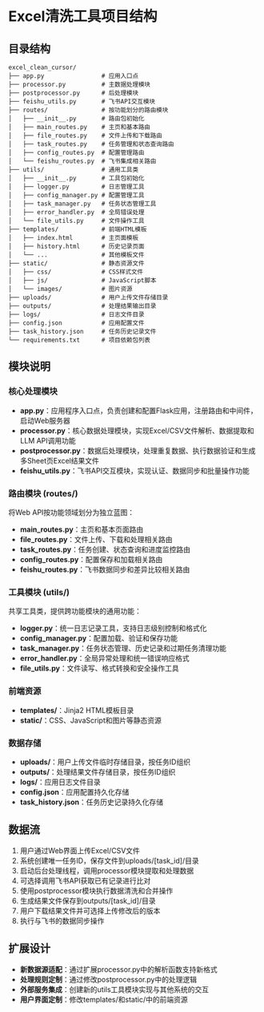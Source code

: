 # Excel清洗工具项目结构

## 目录结构

```
excel_clean_cursor/
├── app.py                # 应用入口点
├── processor.py          # 主数据处理模块
├── postprocessor.py      # 后处理模块
├── feishu_utils.py       # 飞书API交互模块
├── routes/               # 按功能划分的路由模块
│   ├── __init__.py       # 路由包初始化
│   ├── main_routes.py    # 主页和基本路由
│   ├── file_routes.py    # 文件上传和下载路由
│   ├── task_routes.py    # 任务管理和状态查询路由
│   ├── config_routes.py  # 配置管理路由
│   └── feishu_routes.py  # 飞书集成相关路由
├── utils/                # 通用工具类
│   ├── __init__.py       # 工具包初始化
│   ├── logger.py         # 日志管理工具
│   ├── config_manager.py # 配置管理工具
│   ├── task_manager.py   # 任务状态管理工具
│   ├── error_handler.py  # 全局错误处理
│   └── file_utils.py     # 文件操作工具
├── templates/            # 前端HTML模板
│   ├── index.html        # 主页面模板
│   ├── history.html      # 历史记录页面
│   └── ...               # 其他模板文件
├── static/               # 静态资源文件
│   ├── css/              # CSS样式文件
│   ├── js/               # JavaScript脚本
│   └── images/           # 图片资源
├── uploads/              # 用户上传文件存储目录
├── outputs/              # 处理结果输出目录
├── logs/                 # 日志文件目录
├── config.json           # 应用配置文件
├── task_history.json     # 任务历史记录文件
└── requirements.txt      # 项目依赖包列表
```

## 模块说明

### 核心处理模块

- **app.py**：应用程序入口点，负责创建和配置Flask应用，注册路由和中间件，启动Web服务器
- **processor.py**：核心数据处理模块，实现Excel/CSV文件解析、数据提取和LLM API调用功能
- **postprocessor.py**：数据后处理模块，处理重复数据、执行数据验证和生成多Sheet页Excel结果文件
- **feishu_utils.py**：飞书API交互模块，实现认证、数据同步和批量操作功能

### 路由模块 (routes/)

将Web API按功能领域划分为独立蓝图：

- **main_routes.py**：主页和基本页面路由
- **file_routes.py**：文件上传、下载和处理相关路由
- **task_routes.py**：任务创建、状态查询和进度监控路由
- **config_routes.py**：配置保存和加载相关路由
- **feishu_routes.py**：飞书数据同步和差异比较相关路由

### 工具模块 (utils/)

共享工具类，提供跨功能模块的通用功能：

- **logger.py**：统一日志记录工具，支持日志级别控制和格式化
- **config_manager.py**：配置加载、验证和保存功能
- **task_manager.py**：任务状态管理、历史记录和过期任务清理功能
- **error_handler.py**：全局异常处理和统一错误响应格式
- **file_utils.py**：文件读写、格式转换和安全操作工具

### 前端资源

- **templates/**：Jinja2 HTML模板目录
- **static/**：CSS、JavaScript和图片等静态资源

### 数据存储

- **uploads/**：用户上传文件临时存储目录，按任务ID组织
- **outputs/**：处理结果文件存储目录，按任务ID组织
- **logs/**：应用日志文件目录
- **config.json**：应用配置持久化存储
- **task_history.json**：任务历史记录持久化存储

## 数据流

1. 用户通过Web界面上传Excel/CSV文件
2. 系统创建唯一任务ID，保存文件到uploads/[task_id]/目录
3. 启动后台处理线程，调用processor模块提取和处理数据
4. 可选择调用飞书API获取已有记录进行比对
5. 使用postprocessor模块执行数据清洗和合并操作
6. 生成结果文件保存到outputs/[task_id]/目录
7. 用户下载结果文件并可选择上传修改后的版本
8. 执行与飞书的数据同步操作

## 扩展设计

- **新数据源适配**：通过扩展processor.py中的解析函数支持新格式
- **处理规则定制**：通过修改postprocessor.py中的处理逻辑
- **外部服务集成**：创建新的utils工具模块实现与其他系统的交互
- **用户界面定制**：修改templates/和static/中的前端资源

